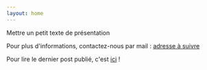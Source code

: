 ```yaml
---
layout: home
---
```

Mettre un petit texte de présentation

Pour plus d'informations, contactez-nous par mail : <a href="mailto:???">adresse à suivre</a>

<p>Pour lire le dernier post publié, c'est <a href="https://violaine-web.github.io/le-coin-des-cons/misc/2022/11/14/essai.html">ici</a> !</p>

<!--
<center><img class="fit-picture" src="./assets/img/affiche-yoga-du-rire.jpg"
     alt="Affiche Yoga du Rire"></center>
     -->
